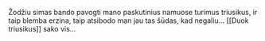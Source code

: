 Žodžiu simas bando pavogti mano paskutinius namuose turimus triusikus, ir taip blemba erzina, taip atsibodo man jau tas šūdas, kad negaliu... [[Duok triusikus]] sako vis...